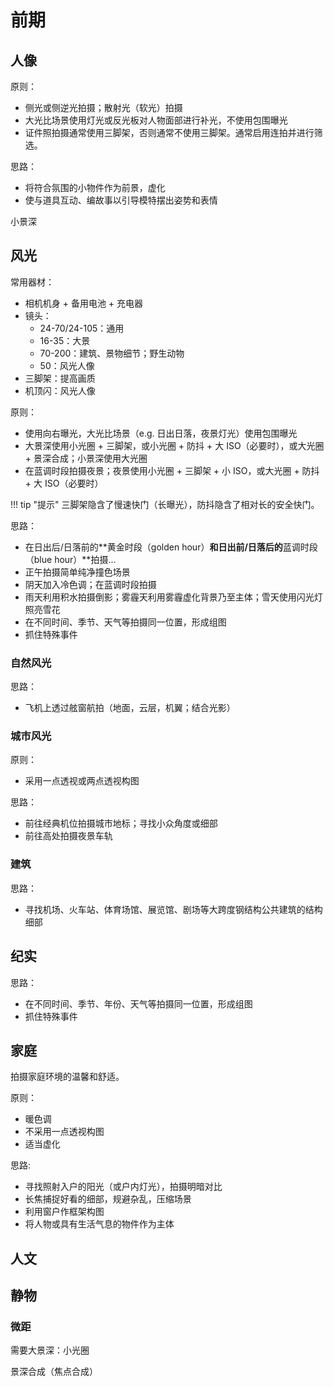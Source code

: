 # 前期

## 人像

原则：

* 侧光或侧逆光拍摄；散射光（软光）拍摄
* 大光比场景使用灯光或反光板对人物面部进行补光，不使用包围曝光
* 证件照拍摄通常使用三脚架，否则通常不使用三脚架。通常启用连拍并进行筛选。

思路：

* 将符合氛围的小物件作为前景，虚化
* 使与道具互动、编故事以引导模特摆出姿势和表情

小景深





## 风光

常用器材：

* 相机机身 + 备用电池 + 充电器
* 镜头：
    * 24-70/24-105：通用
    * 16-35：大景
    * 70-200：建筑、景物细节；野生动物
    * 50：风光人像
* 三脚架：提高画质
* 机顶闪：风光人像

原则：

* 使用向右曝光，大光比场景（e.g. 日出日落，夜景灯光）使用包围曝光
* 大景深使用小光圈 + 三脚架，或小光圈 + 防抖 + 大 ISO（必要时），或大光圈 + 景深合成；小景深使用大光圈
* 在蓝调时段拍摄夜景；夜景使用小光圈 + 三脚架 + 小 ISO，或大光圈 + 防抖 + 大 ISO（必要时）

!!! tip "提示"
    三脚架隐含了慢速快门（长曝光），防抖隐含了相对长的安全快门。

思路：

* 在日出后/日落前的**黄金时段（golden hour）**和日出前/日落后的**蓝调时段（blue hour）**拍摄...
* 正午拍摄简单纯净撞色场景
* 阴天加入冷色调；在蓝调时段拍摄
* 雨天利用积水拍摄倒影；雾霾天利用雾霾虚化背景乃至主体；雪天使用闪光灯照亮雪花
* 在不同时间、季节、天气等拍摄同一位置，形成组图
* 抓住特殊事件

### 自然风光

思路：

* 飞机上透过舷窗航拍（地面，云层，机翼；结合光影）

### 城市风光

原则：

* 采用一点透视或两点透视构图

思路：

* 前往经典机位拍摄城市地标；寻找小众角度或细部
* 前往高处拍摄夜景车轨

### 建筑

思路：

* 寻找机场、火车站、体育场馆、展览馆、剧场等大跨度钢结构公共建筑的结构细部

## 纪实

思路：

* 在不同时间、季节、年份、天气等拍摄同一位置，形成组图
* 抓住特殊事件

## 家庭

拍摄家庭环境的温馨和舒适。

原则：

* 暖色调
* 不采用一点透视构图
* 适当虚化

思路:

* 寻找照射入户的阳光（或户内灯光），拍摄明暗对比
* 长焦捕捉好看的细部，规避杂乱，压缩场景
* 利用窗户作框架构图
* 将人物或具有生活气息的物件作为主体

## 人文

## 静物

### 微距

需要大景深：小光圈

景深合成（焦点合成）
